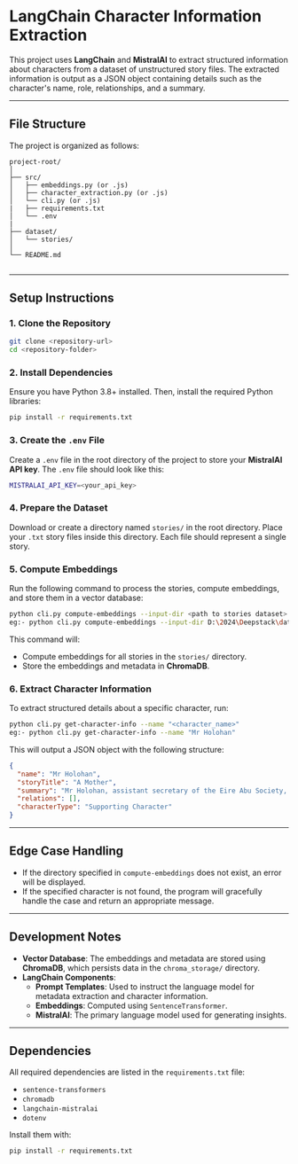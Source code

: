 # LangChain Character Information Extraction

This project uses **LangChain** and **MistralAI** to extract structured information about characters from a dataset of unstructured story files. The extracted information is output as a JSON object containing details such as the character's name, role, relationships, and a summary.

---

## **File Structure**

The project is organized as follows:

```
project-root/
│
├── src/
│   ├── embeddings.py (or .js)
│   ├── character_extraction.py (or .js)
│   └── cli.py (or .js)
|   ├── requirements.txt
│   └── .env 
|
├── dataset/
│   └── stories/
│
└── README.md
            
```

---

## **Setup Instructions**

### 1. **Clone the Repository**
```bash
git clone <repository-url>
cd <repository-folder>
```

### 2. **Install Dependencies**

Ensure you have Python 3.8+ installed. Then, install the required Python libraries:
```bash
pip install -r requirements.txt
```

### 3. **Create the `.env` File**

Create a `.env` file in the root directory of the project to store your **MistralAI API key**. The `.env` file should look like this:
```bash
MISTRALAI_API_KEY=<your_api_key>
```

### 4. **Prepare the Dataset**

Download or create a directory named `stories/` in the root directory. Place your `.txt` story files inside this directory. Each file should represent a single story.

### 5. **Compute Embeddings**

Run the following command to process the stories, compute embeddings, and store them in a vector database:
```bash
python cli.py compute-embeddings --input-dir <path to stories dataset>
eg:- python cli.py compute-embeddings --input-dir D:\2024\Deepstack\data\stories
```
This command will:
- Compute embeddings for all stories in the `stories/` directory.
- Store the embeddings and metadata in **ChromaDB**.

### 6. **Extract Character Information**

To extract structured details about a specific character, run:
```bash
python cli.py get-character-info --name "<character_name>"
eg:- python cli.py get-character-info --name "Mr Holohan"
```
This will output a JSON object with the following structure:
```json
{
  "name": "Mr Holohan",
  "storyTitle": "A Mother",
  "summary": "Mr Holohan, assistant secretary of the Eire Abu Society, is arranging a series of concerts and has a game leg for which his friends call him Hoppy Holohan. He walks up and down constantly, stands by the hour at street corners arguing, and makes notes. However, it is Mrs Kearney who arranges everything in the end.",
  "relations": [],
  "characterType": "Supporting Character"
}
```

---

## **Edge Case Handling**

- If the directory specified in `compute-embeddings` does not exist, an error will be displayed.
- If the specified character is not found, the program will gracefully handle the case and return an appropriate message.

---

## **Development Notes**

- **Vector Database**: The embeddings and metadata are stored using **ChromaDB**, which persists data in the `chroma_storage/` directory.
- **LangChain Components**:
  - **Prompt Templates**: Used to instruct the language model for metadata extraction and character information.
  - **Embeddings**: Computed using `SentenceTransformer`.
  - **MistralAI**: The primary language model used for generating insights.

---

## **Dependencies**

All required dependencies are listed in the `requirements.txt` file:
- `sentence-transformers`
- `chromadb`
- `langchain-mistralai`
- `dotenv`

Install them with:
```bash
pip install -r requirements.txt
```
